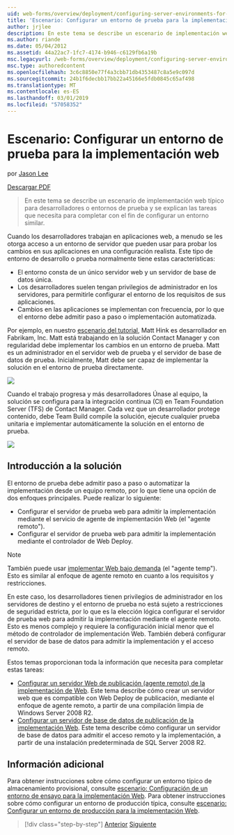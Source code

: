 ```yaml
---
uid: web-forms/overview/deployment/configuring-server-environments-for-web-deployment/scenario-configuring-a-test-environment-for-web-deployment
title: 'Escenario: Configurar un entorno de prueba para la implementación de Web | Microsoft Docs'
author: jrjlee
description: En este tema se describe un escenario de implementación web típico para desarrolladores o entornos de prueba y se explican las tareas que necesita para completar con el fin de configurar un si...
ms.author: riande
ms.date: 05/04/2012
ms.assetid: 44a22ac7-1fc7-4174-b946-c6129fb6a19b
msc.legacyurl: /web-forms/overview/deployment/configuring-server-environments-for-web-deployment/scenario-configuring-a-test-environment-for-web-deployment
msc.type: authoredcontent
ms.openlocfilehash: 3c6c8850e77f4a3cbb71db4353487c8a5e9c097d
ms.sourcegitcommit: 24b1f6decbb17bb22a45166e5fdb0845c65af498
ms.translationtype: MT
ms.contentlocale: es-ES
ms.lasthandoff: 03/01/2019
ms.locfileid: "57058352"
---
```

<a name="scenario-configuring-a-test-environment-for-web-deployment"></a>Escenario: Configurar un entorno de prueba para la implementación web
====================
por [Jason Lee](https://github.com/jrjlee)

[Descargar PDF](https://msdnshared.blob.core.windows.net/media/MSDNBlogsFS/prod.evol.blogs.msdn.com/CommunityServer.Blogs.Components.WeblogFiles/00/00/00/63/56/8130.DeployingWebAppsInEnterpriseScenarios.pdf)

> En este tema se describe un escenario de implementación web típico para desarrolladores o entornos de prueba y se explican las tareas que necesita para completar con el fin de configurar un entorno similar.


Cuando los desarrolladores trabajan en aplicaciones web, a menudo se les otorga acceso a un entorno de servidor que pueden usar para probar los cambios en sus aplicaciones en una configuración realista. Este tipo de entorno de desarrollo o prueba normalmente tiene estas características:

- El entorno consta de un único servidor web y un servidor de base de datos única.
- Los desarrolladores suelen tengan privilegios de administrador en los servidores, para permitirle configurar el entorno de los requisitos de sus aplicaciones.
- Cambios en las aplicaciones se implementan con frecuencia, por lo que el entorno debe admitir paso a paso o implementación automatizada.

Por ejemplo, en nuestro [escenario del tutorial](../deploying-web-applications-in-enterprise-scenarios/enterprise-web-deployment-scenario-overview.md), Matt Hink es desarrollador en Fabrikam, Inc. Matt está trabajando en la solución Contact Manager y con regularidad debe implementar los cambios en un entorno de prueba. Matt es un administrador en el servidor web de prueba y el servidor de base de datos de prueba. Inicialmente, Matt debe ser capaz de implementar la solución en el entorno de prueba directamente.

![](scenario-configuring-a-test-environment-for-web-deployment/_static/image1.png)

Cuando el trabajo progresa y más desarrolladores Únase al equipo, la solución se configura para la integración continua (CI) en Team Foundation Server (TFS) de Contact Manager. Cada vez que un desarrollador protege contenido, debe Team Build compile la solución, ejecute cualquier prueba unitaria e implementar automáticamente la solución en el entorno de prueba.

![](scenario-configuring-a-test-environment-for-web-deployment/_static/image2.png)

## <a name="solution-overview"></a>Introducción a la solución

El entorno de prueba debe admitir paso a paso o automatizar la implementación desde un equipo remoto, por lo que tiene una opción de dos enfoques principales. Puede realizar lo siguiente:

- Configurar el servidor de prueba web para admitir la implementación mediante el servicio de agente de implementación Web (el "agente remoto").
- Configurar el servidor de prueba web para admitir la implementación mediante el controlador de Web Deploy.

> [!NOTE]
> También puede usar [implementar Web bajo demanda](https://technet.microsoft.com/library/ee517345(WS.10).aspx) (el "agente temp"). Esto es similar al enfoque de agente remoto en cuanto a los requisitos y restricciones.


En este caso, los desarrolladores tienen privilegios de administrador en los servidores de destino y el entorno de prueba no está sujeto a restricciones de seguridad estricta, por lo que es la elección lógica configurar el servidor de prueba web para admitir la implementación mediante el agente remoto. Esto es menos complejo y requiere la configuración inicial menor que el método de controlador de implementación Web. También deberá configurar el servidor de base de datos para admitir la implementación y el acceso remoto.

Estos temas proporcionan toda la información que necesita para completar estas tareas:

- [Configurar un servidor Web de publicación (agente remoto) de la implementación de Web](configuring-a-web-server-for-web-deploy-publishing-remote-agent.md). Este tema describe cómo crear un servidor web que es compatible con Web Deploy de publicación, mediante el enfoque de agente remoto, a partir de una compilación limpia de Windows Server 2008 R2.
- [Configurar un servidor de base de datos de publicación de la implementación Web](configuring-a-database-server-for-web-deploy-publishing.md). Este tema describe cómo configurar un servidor de base de datos para admitir el acceso remoto y la implementación, a partir de una instalación predeterminada de SQL Server 2008 R2.

## <a name="further-reading"></a>Información adicional

Para obtener instrucciones sobre cómo configurar un entorno típico de almacenamiento provisional, consulte [escenario: Configuración de un entorno de ensayo para la implementación Web](scenario-configuring-a-staging-environment-for-web-deployment.md). Para obtener instrucciones sobre cómo configurar un entorno de producción típica, consulte [escenario: Configurar un entorno de producción para la implementación Web](scenario-configuring-a-production-environment-for-web-deployment.md).

> [!div class="step-by-step"]
> [Anterior](choosing-the-right-approach-to-web-deployment.md)
> [Siguiente](scenario-configuring-a-staging-environment-for-web-deployment.md)
